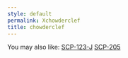```yaml
---
style: default
permalink: Xchowderclef
title: chowderclef
---
```

You may also like:
[SCP-123-J](http://scp-wiki.net/scp-123-j)
[SCP-205](http://scp-wiki.net/scp-205)